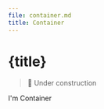 ```yaml
---
file: container.md
title: Container
---
```


<script>
    import {Button, Container} from '$lib'
    import {media} from '../../_media'
</script>

# {title}

> 🚧 Under construction

<Container>
    <div class="bg-secondary{$media.dark && '-darked'} p-2 text-center">I'm Container</div>
</Container>

<style>
    /* div { width: 100%} */
</style>
